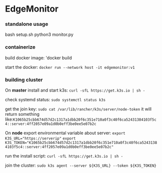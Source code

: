 # EdgeMonitor

### standalone usage
bash setup.sh
python3 monitor.py

### containerize
build docker image:
'docker build 

start the docker:
`docker run --network host -it edgemonitor:v1`

### building cluster
On **master**
install and start k3s:
`curl -sfL https://get.k3s.io | sh -`

check systemd status:
`sudo systemctl status k3s`

get the join key:
`sudo cat /var/lib/rancher/k3s/server/node-token`
it will return something like:`K1065b25cbb674d57d2c1317a1dbb20f6c351e710a0f3c40f6ca52431384103f5c4::server:4ff2057e09a1d0b0eff3be0ee5e07b2c`

On **node**
export environmental variable about server:
`export K3S_URL="https://serverip"`
`export K3S_TOKEN="K1065b25cbb674d57d2c1317a1dbb20f6c351e710a0f3c40f6ca52431384103f5c4::server:4ff2057e09a1d0b0eff3be0ee5e07b2c"`

run the install script:
`curl -sfL https://get.k3s.io | sh -`

join the cluster:
`sudo k3s agent --server ${K3S_URL} --token ${K3S_TOKEN}`
